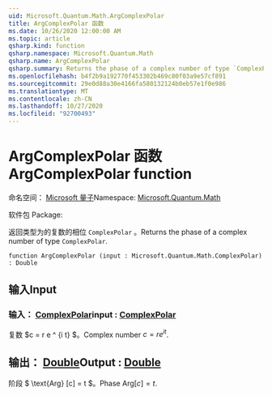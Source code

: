 ```yaml
---
uid: Microsoft.Quantum.Math.ArgComplexPolar
title: ArgComplexPolar 函数
ms.date: 10/26/2020 12:00:00 AM
ms.topic: article
qsharp.kind: function
qsharp.namespace: Microsoft.Quantum.Math
qsharp.name: ArgComplexPolar
qsharp.summary: Returns the phase of a complex number of type `ComplexPolar`.
ms.openlocfilehash: b4f2b9a192770f453302b469c80f03a9e57cf891
ms.sourcegitcommit: 29e0d88a30e4166fa580132124b0eb57e1f0e986
ms.translationtype: MT
ms.contentlocale: zh-CN
ms.lasthandoff: 10/27/2020
ms.locfileid: "92700493"
---
```

# <a name="argcomplexpolar-function"></a><span data-ttu-id="1e5df-102">ArgComplexPolar 函数</span><span class="sxs-lookup"><span data-stu-id="1e5df-102">ArgComplexPolar function</span></span>

<span data-ttu-id="1e5df-103">命名空间： [Microsoft 量子](xref:Microsoft.Quantum.Math)</span><span class="sxs-lookup"><span data-stu-id="1e5df-103">Namespace: [Microsoft.Quantum.Math](xref:Microsoft.Quantum.Math)</span></span>

<span data-ttu-id="1e5df-104">软件包 [](https://nuget.org/packages/)</span><span class="sxs-lookup"><span data-stu-id="1e5df-104">Package: [](https://nuget.org/packages/)</span></span>


<span data-ttu-id="1e5df-105">返回类型为的复数的相位 `ComplexPolar` 。</span><span class="sxs-lookup"><span data-stu-id="1e5df-105">Returns the phase of a complex number of type `ComplexPolar`.</span></span>

```qsharp
function ArgComplexPolar (input : Microsoft.Quantum.Math.ComplexPolar) : Double
```


## <a name="input"></a><span data-ttu-id="1e5df-106">输入</span><span class="sxs-lookup"><span data-stu-id="1e5df-106">Input</span></span>

### <a name="input--complexpolar"></a><span data-ttu-id="1e5df-107">输入： [ComplexPolar](xref:Microsoft.Quantum.Math.ComplexPolar)</span><span class="sxs-lookup"><span data-stu-id="1e5df-107">input : [ComplexPolar](xref:Microsoft.Quantum.Math.ComplexPolar)</span></span>

<span data-ttu-id="1e5df-108">复数 $c = r e ^ {i t} $。</span><span class="sxs-lookup"><span data-stu-id="1e5df-108">Complex number $c = r e^{i t}$.</span></span>



## <a name="output--double"></a><span data-ttu-id="1e5df-109">输出： [Double](xref:microsoft.quantum.lang-ref.double)</span><span class="sxs-lookup"><span data-stu-id="1e5df-109">Output : [Double](xref:microsoft.quantum.lang-ref.double)</span></span>

<span data-ttu-id="1e5df-110">阶段 $ \text{Arg} [c] = t $。</span><span class="sxs-lookup"><span data-stu-id="1e5df-110">Phase $\text{Arg}[c] = t$.</span></span>